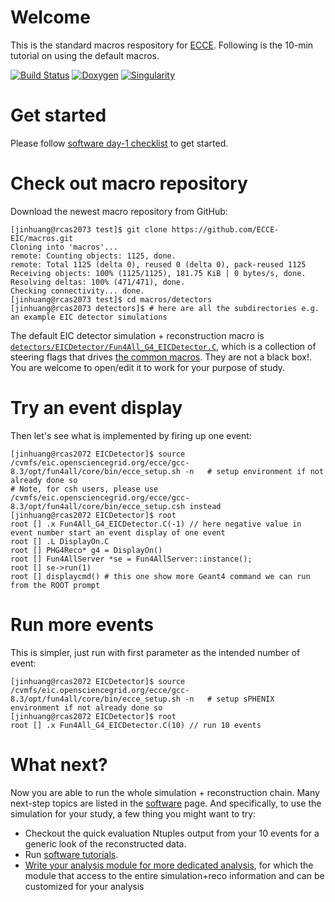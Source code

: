 
# Welcome

This is the standard macros respository for [ECCE](https://www.ecce-eic.org/). Following is the 10-min tutorial on using the default macros.

[![Build Status](https://web.sdcc.bnl.gov/jenkins-sphenix/buildStatus/icon?job=sPHENIX/sPHENIX_CoreSoftware_MasterBranch)](https://web.sdcc.bnl.gov/jenkins-sphenix/job/sPHENIX/job/sPHENIX_CoreSoftware_MasterBranch/)
[![Doxygen](https://img.shields.io/badge/code%20reference-Doxygen-green.svg)](https://ecce-eic.github.io/doxygen/)
[![Singularity](https://img.shields.io/badge/container-Singularity%20via%20CVMFS-green.svg)](https://github.com/ECCE-EIC/Singularity)

# Get started

Please follow [software day-1 checklist](https://ecce-eic.github.io/tutorials_day1.html) to get started.

# Check out macro repository

Download the newest macro repository from GitHub:

```
[jinhuang@rcas2073 test]$ git clone https://github.com/ECCE-EIC/macros.git
Cloning into 'macros'...
remote: Counting objects: 1125, done.
remote: Total 1125 (delta 0), reused 0 (delta 0), pack-reused 1125
Receiving objects: 100% (1125/1125), 181.75 KiB | 0 bytes/s, done.
Resolving deltas: 100% (471/471), done.
Checking connectivity... done.
[jinhuang@rcas2073 test]$ cd macros/detectors
[jinhuang@rcas2073 detectors]$ # here are all the subdirectories e.g. an example EIC detector simulations
```

The default EIC detector simulation + reconstruction macro is [`detectors/EICDetector/Fun4All_G4_EICDetector.C`](detectors/EICDetector/Fun4All_G4_EICDetector.C), which is a collection of steering flags that drives [the common macros](/common). They are not a black box!. You are welcome to open/edit it to work for your purpose of study.

# Try an event display

Then let's see what is implemented by firing up one event:
```
[jinhuang@rcas2072 EICDetector]$ source /cvmfs/eic.opensciencegrid.org/ecce/gcc-8.3/opt/fun4all/core/bin/ecce_setup.sh -n   # setup environment if not already done so
# Note, for csh users, please use /cvmfs/eic.opensciencegrid.org/ecce/gcc-8.3/opt/fun4all/core/bin/ecce_setup.csh instead
[jinhuang@rcas2072 EICDetector]$ root
root [] .x Fun4All_G4_EICDetector.C(-1) // here negative value in event number start an event display of one event
root [] .L DisplayOn.C 
root [] PHG4Reco* g4 = DisplayOn()
root [] Fun4AllServer *se = Fun4AllServer::instance();
root [] se->run(1)
root [] displaycmd() # this one show more Geant4 command we can run from the ROOT prompt
```


# Run more events

This is simpler, just run with first parameter as the intended number of event:
```
[jinhuang@rcas2072 EICDetector]$ source /cvmfs/eic.opensciencegrid.org/ecce/gcc-8.3/opt/fun4all/core/bin/ecce_setup.sh -n   # setup sPHENIX environment if not already done so
[jinhuang@rcas2072 EICDetector]$ root
root [] .x Fun4All_G4_EICDetector.C(10) // run 10 events
```

# What next?

Now you are able to run the whole  simulation + reconstruction chain. Many next-step topics are listed in the [software](https://wiki.bnl.gov/sPHENIX/index.php/Software) page. And specifically, to use the simulation for your study, a few thing you might want to try:

* Checkout the quick evaluation Ntuples output from your 10 events for a generic look of the reconstructed data.
* Run [software tutorials](https://ecce-eic.github.io/tutorials_landing_page.html).
* [Write your analysis module for more dedicated analysis](https://github.com/ECCE-EIC/tutorials/tree/master/AnaTutorial), for which the module that access to the entire simulation+reco information and can be customized for your analysis


